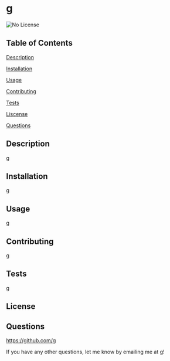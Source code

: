 
  # g
  ![No License]( )
  ## Table of Contents
  [Description](#Description)

  [Installation](#Installation)

  [Usage](#Usage)

  [Contributing](#Contributing)

  [Tests](#Tests)

  [Liscense](#License)

  [Questions](#Questions)

  ## Description
  g

  ## Installation
  g

  ## Usage
  g

  ## Contributing
  g

  ## Tests
  g

  ## License
   

  ## Questions
  https://github.com/g 

  If you have any other questions, let me know by emailing me at g!

